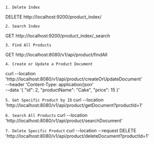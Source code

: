 `1. Delete Index`

DELETE http://localhost:9200/product_index/

`2. Search Index`

GET http://localhost:9200/product_index/_search

`3. Find All Products`

GET http://localhost:8080/v1/api/product/findAll

`4. Create or Update a Product Document`

curl --location 'http://localhost:8080/v1/api/product/createOrUpdateDocument' \
--header 'Content-Type: application/json' \
--data '{
    "id": 2,
    "productName": "Cake",
    "price": 15
}'


`5. Get Specific Product by ID`
curl --location 'http://localhost:8080/v1/api/product/getDocument?productId=1'

`6. Search All Products`
curl --location 'http://localhost:8080/v1/api/product/searchDocument'

`7. Delete Specific Product`
curl --location --request DELETE 'http://localhost:8080/v1/api/product/deleteDocument?productId=1'



